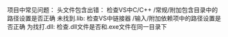 
项目中常见问题：
头文件包含出错： 检查VS中C/C++ /常规/附加包含目录中的路径设置是否正确
未找到.lib:  检查VS中链接器 /输入/附加依赖项中的路径设置是否正确
为找打.dll:  检查.dll文件是否和.exe文件在同一目录下

